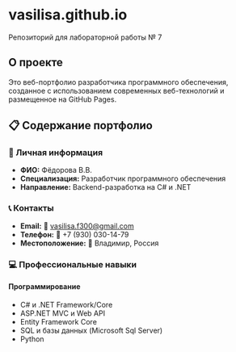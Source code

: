 # vasilisa.github.io

Репозиторий для лабораторной работы № 7

## О проекте

Это веб-портфолио разработчика программного обеспечения, созданное с использованием современных веб-технологий и размещенное на GitHub Pages.

## 📋 Содержание портфолио

### 👤 Личная информация
- **ФИО:** Фёдорова В.В.
- **Специализация:** Разработчик программного обеспечения
- **Направление:** Backend-разработка на C# и .NET

### 📞 Контакты
- **Email:** 📧 vasilisa.f300@gmail.com
- **Телефон:** 📱 +7 (930) 030-14-79
- **Местоположение:** 📍 Владимир, Россия

### 💻 Профессиональные навыки

#### Программирование
- C# и .NET Framework/Core
- ASP.NET MVC и Web API
- Entity Framework Core
- SQL и базы данных (Microsoft Sql Server)
- Python
